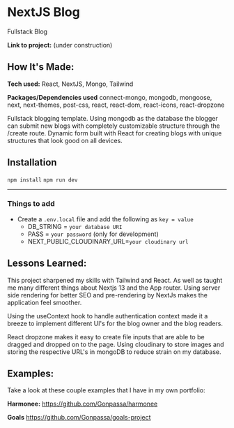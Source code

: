 # NextJS Blog

Fullstack Blog

**Link to project:** (under construction)

<!-- ![Harmonee](https://github.com/Gonpassa/harmonee/blob/main/Screenshot.jpg?raw=true) -->

## How It's Made:

**Tech used:** React, NextJS, Mongo, Tailwind

**Packages/Dependencies used**
connect-mongo, mongodb, mongoose, next, next-themes, post-css, react, react-dom, react-icons, react-dropzone

Fullstack blogging template. Using mongodb as the database the blogger can submit new blogs with completely customizable structure through the /create route. Dynamic form built with React for creating blogs with unique structures that look good on all devices.

## Installation

`npm install`
`npm run dev`

---

### Things to add

-   Create a `.env.local` file and add the following as `key = value`
    -   DB_STRING = `your database URI`
    -   PASS = `your password` (only for development)
    -   NEXT_PUBLIC_CLOUDINARY_URL=`your cloudinary url`

## Lessons Learned:

This project sharpened my skills with Tailwind and React. As well as taught me many different things about Nextjs 13 and the App router. Using server side rendering for better SEO and pre-rendering by NextJs makes the application feel smoother.

Using the useContext hook to handle authentication context made it a breeze to implement different UI's for the blog owner and the blog readers.

React dropzone makes it easy to create file inputs that are able to be dragged and dropped on to the page. Using cloudinary to store images and storing the respective URL's in mongoDB to reduce strain on my database.

## Examples:

Take a look at these couple examples that I have in my own portfolio:

**Harmonee:** https://github.com/Gonpassa/harmonee

**Goals** https://github.com/Gonpassa/goals-project
